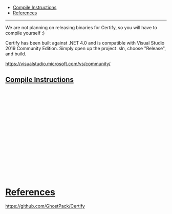 - [Compile Instructions](#compile-instructions)
- [References](#references)

-------------------------------------------

We are not planning on releasing binaries for Certify, so you will have to compile yourself :)

Certify has been built against .NET 4.0 and is compatible with Visual Studio 2019 Community Edition. 
Simply open up the project .sln, choose "Release", and build.

https://visualstudio.microsoft.com/vs/community/

## [Compile Instructions](#compile-instructions-1)
```sh

```

## 
```sh

```

## 
```sh

```

## 
```sh

```

## 
```sh

```

## 
```sh

```

## 
```sh

```

## 
```sh

```

## 
```sh

```

## 
```sh

```

# [References](#references-1)

https://github.com/GhostPack/Certify